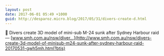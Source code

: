 ```yaml
---
layout: post
date: 2017-06-01 05:49 +1000
guid: http://desparoz.micro.blog/2017/05/31/divers-create-d.html
---
```

🔗 Divers create 3D model of mini-sub M-24 sunk after Sydney Harbour raid — [www.smh.com.au/nsw/diver...](http://www.smh.com.au/nsw/divers-create-3d-model-of-minisub-m24-sunk-after-sydney-harbour-raid-20170531-gwh5mh.html?btis)

